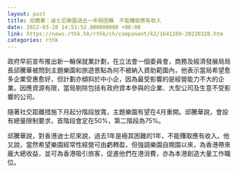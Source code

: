 ```yaml
---
layout: post
title: 邱騰華：迪士尼樂園過去一年極困難　不能賺取應有收入
date: 2022-03-28 14:53:52.000000000 +08:00
link: https://news.rthk.hk/rthk/ch/component/k2/1641269-20220328.htm
categories: rthk
---
```


政府早前宣布推出新一輪保就業計劃，在立法會一個委員會，商務及經濟發展局局長邱騰華被問到主題樂園和旅遊景點為何不被納入資助範圍內，他表示當局希望愈多企業受惠愈好，但計劃亦傾斜於中小企，因為最受影響的是經營能力不大的企業。因應資源有限，當局剔除包括有政府資本參與的企業、大型公司及生意不受影響的公司。

隨著社交距離措施下月起分階段放寬，主題樂園有望在4月重開。邱騰華說，會設有總量限制要求，首階段會定在50%，第二階段為75%。

邱騰華說，對香港迪士尼來說，過去1年是極其困難的1年，不能賺取應有收入。他又說，當然希望樂園經常性經營可由虧轉盈，但強調樂園自開園以來，為香港帶來龐大總收益，並可為香港吸引旅客，促進他們在港消費，亦為本港創造大量工作職位。
